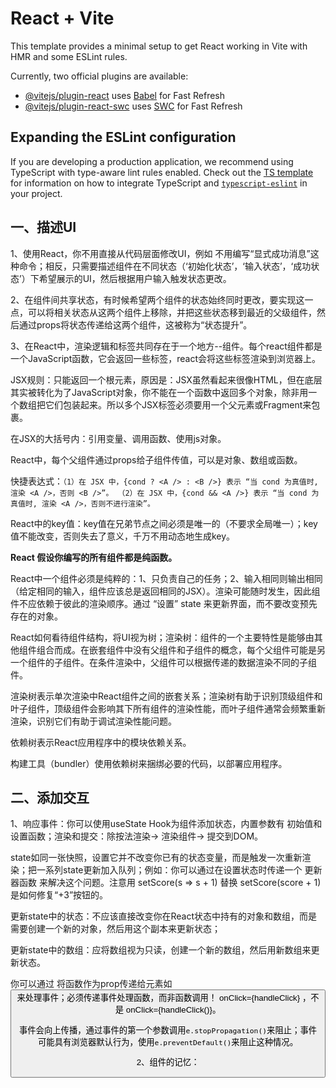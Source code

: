 # React + Vite

This template provides a minimal setup to get React working in Vite with HMR and some ESLint rules.

Currently, two official plugins are available:

- [@vitejs/plugin-react](https://github.com/vitejs/vite-plugin-react/blob/main/packages/plugin-react) uses [Babel](https://babeljs.io/) for Fast Refresh
- [@vitejs/plugin-react-swc](https://github.com/vitejs/vite-plugin-react/blob/main/packages/plugin-react-swc) uses [SWC](https://swc.rs/) for Fast Refresh

## Expanding the ESLint configuration

If you are developing a production application, we recommend using TypeScript with type-aware lint rules enabled. Check out the [TS template](https://github.com/vitejs/vite/tree/main/packages/create-vite/template-react-ts) for information on how to integrate TypeScript and [`typescript-eslint`](https://typescript-eslint.io) in your project.

## 一、描述UI

1、使用React，你不用直接从代码层面修改UI，例如 不用编写“显式成功消息”这种命令；相反，只需要描述组件在不同状态（‘初始化状态’，‘输入状态’，‘成功状态’）下希望展示的UI，然后根据用户输入触发状态更改。

2、在组件间共享状态，有时候希望两个组件的状态始终同时更改，要实现这一点，可以将相关状态从这两个组件上移除，并把这些状态移到最近的父级组件，然后通过props将状态传递给这两个组件，这被称为“状态提升”。

3、在React中，渲染逻辑和标签共同存在于一个地方--组件。每个react组件都是一个JavaScript函数，它会返回一些标签，react会将这些标签渲染到浏览器上。

JSX规则：只能返回一个根元素，原因是：JSX虽然看起来很像HTML，但在底层其实被转化为了JavaScript对象，你不能在一个函数中返回多个对象，除非用一个数组把它们包装起来。所以多个JSX标签必须要用一个父元素或Fragment来包裹。

在JSX的大括号内：引用变量、调用函数、使用js对象。

React中，每个父组件通过props给子组件传值，可以是对象、数组或函数。

快捷表达式：```（1）在 JSX 中，{cond ? <A /> : <B />} 表示 “当 cond 为真值时, 渲染 <A />，否则 <B />”。 （2）在 JSX 中，{cond && <A />} 表示 “当 cond 为真值时, 渲染 <A />，否则不进行渲染”。```

React中的key值：key值在兄弟节点之间必须是唯一的（不要求全局唯一）；key值不能改变，否则失去了意义，千万不用动态地生成key。

**React 假设你编写的所有组件都是纯函数。**

React中一个组件必须是纯粹的：1、只负责自己的任务；2、输入相同则输出相同（给定相同的输入，组件应该总是返回相同的JSX）。渲染可能随时发生，因此组件不应依赖于彼此的渲染顺序。通过 “设置” state 来更新界面，而不要改变预先存在的对象。

React如何看待组件结构，将UI视为树；渲染树：组件的一个主要特性是能够由其他组件组合而成。在嵌套组件中没有父组件和子组件的概念，每个父组件可能是另一个组件的子组件。在条件渲染中，父组件可以根据传递的数据渲染不同的子组件。

渲染树表示单次渲染中React组件之间的嵌套关系；渲染树有助于识别顶级组件和叶子组件，顶级组件会影响其下所有组件的渲染性能，而叶子组件通常会频繁重新渲染，识别它们有助于调试渲染性能问题。

依赖树表示React应用程序中的模块依赖关系。

构建工具（bundler）使用依赖树来捆绑必要的代码，以部署应用程序。

## 二、添加交互

1、响应事件：你可以使用useState Hook为组件添加状态，内置参数有 初始值和设置函数；渲染和提交：除按法渲染-> 渲染组件-> 提交到DOM。

state如同一张快照，设置它并不改变你已有的状态变量，而是触发一次重新渲染；把一系列state更新加入队列；例如：你可以通过在设置状态时传递一个 更新器函数 来解决这个问题。注意用 setScore(s => s + 1) 替换 setScore(score + 1) 是如何修复“+3”按钮的。

更新state中的状态：不应该直接改变你在React状态中持有的对象和数组，而是需要创建一个新的对象，然后用这个副本来更新状态；

更新state中的数组：应将数组视为只读，创建一个新的数组，然后用新数组来更新状态。

你可以通过 将函数作为prop传递给元素如<button>来处理事件；必须传递事件处理函数，而非函数调用！ onClick={handleClick} ，不是 onClick={handleClick()}。

事件会向上传播，通过事件的第一个参数调用`e.stopPropagation()`来阻止；事件可能具有浏览器默认行为，使用`e.preventDefault()`来阻止这种情况。

2、组件的记忆：








